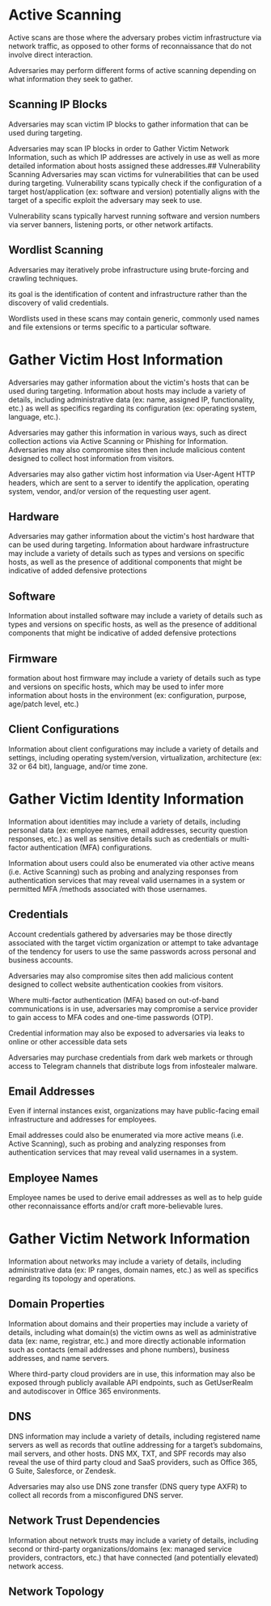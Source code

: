 # Active Scanning 
Active scans are those where the adversary probes victim infrastructure via network traffic, as opposed to other forms of reconnaissance that do not involve direct interaction.

Adversaries may perform different forms of active scanning depending on what information they seek to gather. 
## Scanning IP Blocks
Adversaries may scan victim IP blocks to gather information that can be used during targeting.

Adversaries may scan IP blocks in order to Gather Victim Network Information, such as which IP addresses are actively in use as well as more detailed information about hosts assigned these addresses.## Vulnerability Scanning
Adversaries may scan victims for vulnerabilities that can be used during targeting. Vulnerability scans typically check if the configuration of a target host/application (ex: software and version) potentially aligns with the target of a specific exploit the adversary may seek to use.

 Vulnerability scans typically harvest running software and version numbers via server banners, listening ports, or other network artifacts.
## Wordlist Scanning
 Adversaries may iteratively probe infrastructure using brute-forcing and crawling techniques.

 its goal is the identification of content and infrastructure rather than the discovery of valid credentials. 

 Wordlists used in these scans may contain generic, commonly used names and file extensions or terms specific to a particular software.

# Gather Victim Host Information 
 Adversaries may gather information about the victim's hosts that can be used during targeting. Information about hosts may include a variety of details, including administrative data (ex: name, assigned IP, functionality, etc.) as well as specifics regarding its configuration (ex: operating system, language, etc.).

 Adversaries may gather this information in various ways, such as direct collection actions via Active Scanning or Phishing for Information. Adversaries may also compromise sites then include malicious content designed to collect host information from visitors.

 Adversaries may also gather victim host information via User-Agent HTTP headers, which are sent to a server to identify the application, operating system, vendor, and/or version of the requesting user agent. 
## Hardware
 Adversaries may gather information about the victim's host hardware that can be used during targeting. Information about hardware infrastructure may include a variety of details such as types and versions on specific hosts, as well as the presence of additional components that might be indicative of added defensive protections
## Software
 Information about installed software may include a variety of details such as types and versions on specific hosts, as well as the presence of additional components that might be indicative of added defensive protections
## Firmware
 formation about host firmware may include a variety of details such as type and versions on specific hosts, which may be used to infer more information about hosts in the environment (ex: configuration, purpose, age/patch level, etc.)
## Client Configurations
Information about client configurations may include a variety of details and settings, including operating system/version, virtualization, architecture (ex: 32 or 64 bit), language, and/or time zone.
# Gather Victim Identity Information 
Information about identities may include a variety of details, including personal data (ex: employee names, email addresses, security question responses, etc.) as well as sensitive details such as credentials or multi-factor authentication (MFA) configurations.

Information about users could also be enumerated via other active means (i.e. Active Scanning) such as probing and analyzing responses from authentication services that may reveal valid usernames in a system or permitted MFA /methods associated with those usernames.
## Credentials
Account credentials gathered by adversaries may be those directly associated with the target victim organization or attempt to take advantage of the tendency for users to use the same passwords across personal and business accounts.

Adversaries may also compromise sites then add malicious content designed to collect website authentication cookies from visitors.

Where multi-factor authentication (MFA) based on out-of-band communications is in use, adversaries may compromise a service provider to gain access to MFA codes and one-time passwords (OTP).

Credential information may also be exposed to adversaries via leaks to online or other accessible data sets

Adversaries may purchase credentials from dark web markets or through access to Telegram channels that distribute logs from infostealer malware.
## Email Addresses
Even if internal instances exist, organizations may have public-facing email infrastructure and addresses for employees.

Email addresses could also be enumerated via more active means (i.e. Active Scanning), such as probing and analyzing responses from authentication services that may reveal valid usernames in a system.
## Employee Names 
Employee names be used to derive email addresses as well as to help guide other reconnaissance efforts and/or craft more-believable lures.
# Gather Victim Network Information
Information about networks may include a variety of details, including administrative data (ex: IP ranges, domain names, etc.) as well as specifics regarding its topology and operations.
## Domain Properties
Information about domains and their properties may include a variety of details, including what domain(s) the victim owns as well as administrative data (ex: name, registrar, etc.) and more directly actionable information such as contacts (email addresses and phone numbers), business addresses, and name servers.

Where third-party cloud providers are in use, this information may also be exposed through publicly available API endpoints, such as GetUserRealm and autodiscover in Office 365 environments.
## DNS
DNS information may include a variety of details, including registered name servers as well as records that outline addressing for a target’s subdomains, mail servers, and other hosts. DNS MX, TXT, and SPF records may also reveal the use of third party cloud and SaaS providers, such as Office 365, G Suite, Salesforce, or Zendesk.

Adversaries may also use DNS zone transfer (DNS query type AXFR) to collect all records from a misconfigured DNS server.
## Network Trust Dependencies
Information about network trusts may include a variety of details, including second or third-party organizations/domains (ex: managed service providers, contractors, etc.) that have connected (and potentially elevated) network access.
## Network Topology

 

